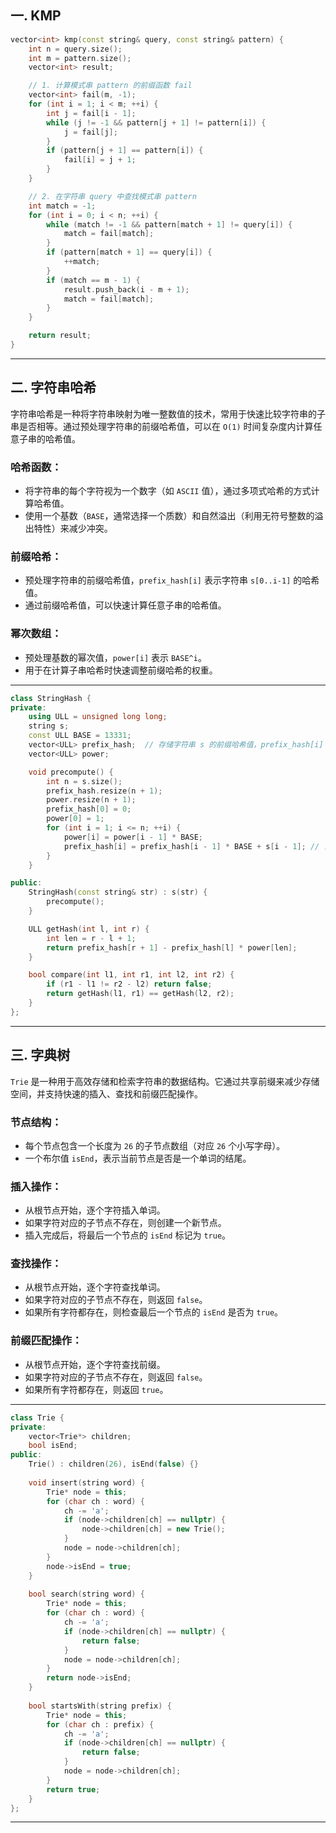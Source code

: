 ## 一. KMP

```cpp
vector<int> kmp(const string& query, const string& pattern) {
    int n = query.size();
    int m = pattern.size();
    vector<int> result;

    // 1. 计算模式串 pattern 的前缀函数 fail
    vector<int> fail(m, -1);
    for (int i = 1; i < m; ++i) {
        int j = fail[i - 1];
        while (j != -1 && pattern[j + 1] != pattern[i]) {
            j = fail[j];
        }
        if (pattern[j + 1] == pattern[i]) {
            fail[i] = j + 1;
        }
    }

    // 2. 在字符串 query 中查找模式串 pattern
    int match = -1;
    for (int i = 0; i < n; ++i) {
        while (match != -1 && pattern[match + 1] != query[i]) {
            match = fail[match];
        }
        if (pattern[match + 1] == query[i]) {
            ++match;
        }
        if (match == m - 1) {
            result.push_back(i - m + 1);
            match = fail[match];
        }
    }

    return result;
}
```

---

## 二. 字符串哈希

字符串哈希是一种将字符串映射为唯一整数值的技术，常用于快速比较字符串的子串是否相等。通过预处理字符串的前缀哈希值，可以在 `O(1)` 时间复杂度内计算任意子串的哈希值。

### 哈希函数：
- 将字符串的每个字符视为一个数字（如 `ASCII` 值），通过多项式哈希的方式计算哈希值。
- 使用一个基数（`BASE`，通常选择一个质数）和自然溢出（利用无符号整数的溢出特性）来减少冲突。

### 前缀哈希：
- 预处理字符串的前缀哈希值，`prefix_hash[i]` 表示字符串 `s[0..i-1]` 的哈希值。
- 通过前缀哈希值，可以快速计算任意子串的哈希值。

### 幂次数组：
- 预处理基数的幂次值，`power[i]` 表示 `BASE^i`。
- 用于在计算子串哈希时快速调整前缀哈希的权重。
---

```c++
class StringHash {
private:
    using ULL = unsigned long long;
    string s;
    const ULL BASE = 13331;
    vector<ULL> prefix_hash;  // 存储字符串 s 的前缀哈希值，prefix_hash[i] 表示 s[0..i-1] 的哈希值
    vector<ULL> power;

    void precompute() {
        int n = s.size();
        prefix_hash.resize(n + 1);
        power.resize(n + 1);
        prefix_hash[0] = 0;
        power[0] = 1;
        for (int i = 1; i <= n; ++i) {
            power[i] = power[i - 1] * BASE;
            prefix_hash[i] = prefix_hash[i - 1] * BASE + s[i - 1]; // 自然溢出
        }
    }

public:
    StringHash(const string& str) : s(str) {
        precompute();
    }

    ULL getHash(int l, int r) {
        int len = r - l + 1;
        return prefix_hash[r + 1] - prefix_hash[l] * power[len];
    }

    bool compare(int l1, int r1, int l2, int r2) {
        if (r1 - l1 != r2 - l2) return false;
        return getHash(l1, r1) == getHash(l2, r2);
    }
};
```
---

## 三. 字典树
`Trie` 是一种用于高效存储和检索字符串的数据结构。它通过共享前缀来减少存储空间，并支持快速的插入、查找和前缀匹配操作。
### 节点结构：
- 每个节点包含一个长度为 `26` 的子节点数组（对应 `26` 个小写字母）。
- 一个布尔值 `isEnd`，表示当前节点是否是一个单词的结尾。

### 插入操作：
- 从根节点开始，逐个字符插入单词。
- 如果字符对应的子节点不存在，则创建一个新节点。
- 插入完成后，将最后一个节点的 `isEnd` 标记为 `true`。

### 查找操作：
- 从根节点开始，逐个字符查找单词。
- 如果字符对应的子节点不存在，则返回 `false`。
- 如果所有字符都存在，则检查最后一个节点的 `isEnd` 是否为 `true`。

### 前缀匹配操作：
- 从根节点开始，逐个字符查找前缀。
- 如果字符对应的子节点不存在，则返回 `false`。
- 如果所有字符都存在，则返回 `true`。
---

```c++
class Trie {
private:
    vector<Trie*> children;
    bool isEnd;
public:
    Trie() : children(26), isEnd(false) {}
    
    void insert(string word) {
        Trie* node = this;
        for (char ch : word) {
            ch -= 'a';
            if (node->children[ch] == nullptr) {
                node->children[ch] = new Trie();
            }
            node = node->children[ch];
        }
        node->isEnd = true;
    }
    
    bool search(string word) {
        Trie* node = this;
        for (char ch : word) {
            ch -= 'a';
            if (node->children[ch] == nullptr) {
                return false;
            }
            node = node->children[ch];
        }
        return node->isEnd;
    }
    
    bool startsWith(string prefix) {
        Trie* node = this;
        for (char ch : prefix) {
            ch -= 'a';
            if (node->children[ch] == nullptr) {
                return false;
            }
            node = node->children[ch];
        }
        return true;
    }
};
```

---
